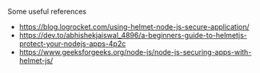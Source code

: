 Some useful references

* https://blog.logrocket.com/using-helmet-node-js-secure-application/
* https://dev.to/abhishekjaiswal_4896/a-beginners-guide-to-helmetjs-protect-your-nodejs-apps-4p2c
* https://www.geeksforgeeks.org/node-js/node-js-securing-apps-with-helmet-js/
